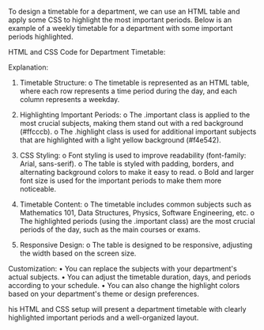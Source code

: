 To design a timetable for a department, we can use an HTML table and apply some CSS to highlight the most important periods. 
 Below is an example of a weekly timetable for a department with some important periods highlighted.

HTML and CSS Code for Department Timetable:

Explanation:

1. Timetable Structure:
o The timetable is represented as an HTML table, where each row represents a time period during the day, and each column represents a weekday.

2. Highlighting Important Periods:
o The .important class is applied to the most crucial subjects, making them stand out with a red background (#ffcccb).
o The .highlight class is used for additional important subjects that are highlighted with a light yellow background (#f4e542).

3. CSS Styling:
o Font styling is used to improve readability (font-family: Arial, sans-serif).
o The table is styled with padding, borders, and alternating background colors to make it easy to read.
o Bold and larger font size is used for the important periods to make them more noticeable.

4. Timetable Content:
o The timetable includes common subjects such as Mathematics 101, Data Structures, Physics, Software Engineering, etc.
o The highlighted periods (using the .important class) are the most crucial periods of the day, such as the main courses or exams.

5. Responsive Design:
o The table is designed to be responsive, adjusting the width based on the screen size.

Customization:
• You can replace the subjects with your department's actual subjects.
• You can adjust the timetable duration, days, and periods according to your schedule.
• You can also change the highlight colors based on your department's theme or design preferences.

his HTML and CSS setup will present a department timetable with clearly highlighted important periods and a well-organized layout.